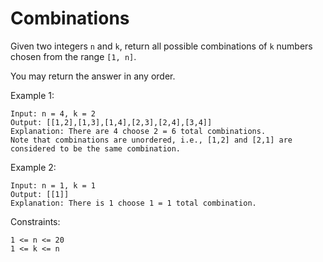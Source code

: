 # Combinations

Given two integers ```n``` and ```k```, return all possible combinations of ```k``` numbers chosen from the range ```[1, n]```.

You may return the answer in any order.

 

Example 1:
```
Input: n = 4, k = 2
Output: [[1,2],[1,3],[1,4],[2,3],[2,4],[3,4]]
Explanation: There are 4 choose 2 = 6 total combinations.
Note that combinations are unordered, i.e., [1,2] and [2,1] are considered to be the same combination.
```
Example 2:
```
Input: n = 1, k = 1
Output: [[1]]
Explanation: There is 1 choose 1 = 1 total combination.
``` 

Constraints:
```
1 <= n <= 20
1 <= k <= n
```
